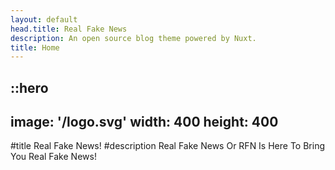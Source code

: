 ```yaml
---
layout: default
head.title: Real Fake News
description: An open source blog theme powered by Nuxt.
title: Home
---
```


::hero
---
image: '/logo.svg'
width: 400
height: 400
---
#title
Real Fake News!
#description
Real Fake News Or RFN Is Here To Bring You Real Fake News!